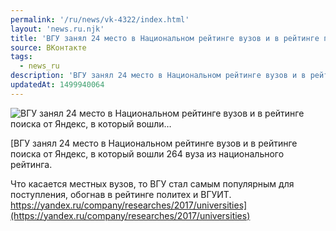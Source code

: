 ```yaml
---
permalink: '/ru/news/vk-4322/index.html'
layout: 'news.ru.njk'
title: 'ВГУ занял 24 место в Национальном рейтинге вузов и в рейтинге поиска от Яндекс, в который вошли…'
source: ВКонтакте
tags:
  - news_ru
description: 'ВГУ занял 24 место в Национальном рейтинге вузов и в рейтинге поиска от Яндекс, в который вошли…'
updatedAt: 1499940064
---
```

![ВГУ занял 24 место в Национальном рейтинге вузов и в рейтинге поиска от Яндекс, в который вошли…](https://sun9-35.userapi.com/c639219/v639219210/38fbd/uxruKFc-qWA.jpg)

[ВГУ занял 24 место в Национальном рейтинге вузов и в рейтинге поиска от Яндекс, в который вошли 264 вуза из национального рейтинга.

Что касается местных вузов, то ВГУ стал самым популярным для поступления, обогнав в рейтинге политех и ВГУИТ. https://yandex.ru/company/researches/2017/universities](https://yandex.ru/company/researches/2017/universities)

